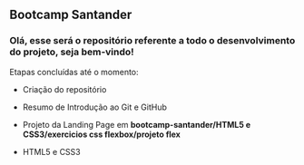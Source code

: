 ## Bootcamp Santander

### Olá, esse será o repositório referente a todo o desenvolvimento do projeto, seja bem-vindo!

Etapas concluídas até o momento:

- Criação do repositório
- Resumo de Introdução ao Git e GitHub

- Projeto da Landing Page em **bootcamp-santander/HTML5 e CSS3/exercicios css flexbox/projeto flex**

- HTML5 e CSS3
